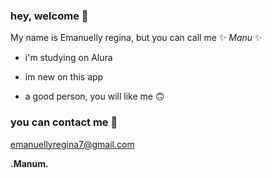 ### hey, welcome 🖤

My name is Emanuelly regina, but you can call me ✨ _Manu_ ✨ 

- i'm studying on Alura

- im new on this app

- a good person, you will like me 🙃
  
### you can contact me 📧

emanuellyregina7@gmail.com

__.Manum.__
